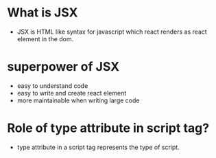 # What is JSX
 - JSX is  HTML like syntax for javascript which react renders as react element in the dom.

 # superpower of JSX
  - easy to understand code
  - easy to write and create react element
  - more maintainable when writing large code

  # Role of type attribute in script tag?
  - type attribute in a script tag represents the type of script.
